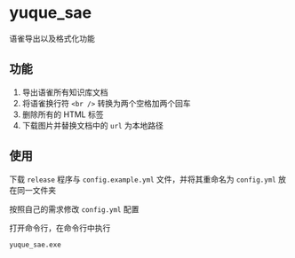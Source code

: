 # yuque_sae

语雀导出以及格式化功能

## 功能

1. 导出语雀所有知识库文档
2. 将语雀换行符 `<br />` 转换为两个空格加两个回车
3. 删除所有的 HTML 标签
4. 下载图片并替换文档中的 `url` 为本地路径

## 使用

下载 `release` 程序与 `config.example.yml` 文件，并将其重命名为 `config.yml` 放在同一文件夹

按照自己的需求修改 `config.yml` 配置

打开命令行，在命令行中执行

```
yuque_sae.exe
```